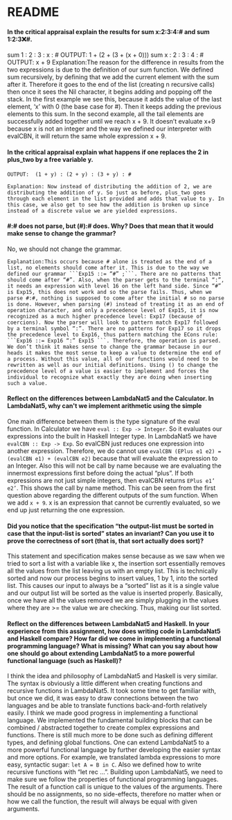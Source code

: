# README
#### In the critical appraisal explain the results for sum x:2:3:4:# and sum 1:2:3:x:#.
sum 1 : 2 : 3 : x : #
	OUTPUT: 1 + (2 + (3 + (x + 0)))
sum x : 2 : 3 : 4 : #
	OUTPUT: x + 9 
	Explanation:The reason for the difference in results from the two expressions is due to the definition of our sum function. We defined sum recursively, by defining that we add the current element with the sum after it. Therefore it goes to the end of the list (creating n recursive calls) then once it sees the Nil character, it begins adding and popping off the stack. In the first example we see this, because it adds the value of the last element, ‘x’ with 0 (the base case for #). Then it keeps adding the previous elements to this sum. In the second example, all the tail elements are successfully added together until we reach x + 9. It doesn’t evaluate x+9 because x is not an integer and the way we defined our interpreter with evalCBN, it will return the same whole expression x + 9.


#### In the critical appraisal explain what happens if one replaces the 2 in plus_two by a free variable y.
	OUTPUT:  (1 + y) : (2 + y) : (3 + y) : #

	Explanation: Now instead of distributing the addition of 2, we are distributing the addition of y. So just as before, plus_two goes through each element in the list provided and adds that value to y. In this case, we also get to see how the addition is broken up since instead of a discrete value we are yielded expressions.

#### #:# does not parse, but (#):# does. Why? Does that mean that it would make sense to change the grammar?
No, we should not change the grammar.

	Explanation:This occurs because # alone is treated as the end of a list, no elements should come after it. This is due to the way we defined our grammar ```Exp15 ::= “#” ;```. There are no patterns that should come after “#”. Also, when the parser gets to the terminal “:”, it needs an expression with level 16 on the left hand side. Since “#” is Exp15, this does not work and so the parse fails. Thus, when we parse #:#, nothing is supposed to come after the initial # so no parse is done. However, when parsing (#) instead of treating it as an end of operation character, and only a precedence level of Exp15, it is now recognized as a much higher precedence level: Exp17 (because of coercions). Now the parser will look to pattern match Exp17 followed by a terminal symbol “:”. There are no patterns for Exp17 so it drops the precedence level to Exp16, thus pattern matching the ECons rule: ```Exp16 ::= Exp16 “:” Exp15 ```. Therefore, the operation is parsed. We don’t think it makes sense to change the grammar because in our heads it makes the most sense to keep a value to determine the end of a process. Without this value, all of our functions would need to be rewritten as well as our initial definitions. Using () to change the precedence level of a value is easier to implement and forces the individual to recognize what exactly they are doing when inserting such a value. 

#### Reflect on the differences between LambdaNat5 and the Calculator. In LambdaNat5, why can't we implement arithmetic using the simple
One main difference between them is the type signature  of the eval function. In Calculator we have ```eval :: Exp -> Integer```. So it evaluates our expressions into the built in Haskell Integer type. In LambdaNat5 we have ```evalCBN :: Exp -> Exp```. So evalCBN just reduces one expression into another expression. Therefore, we do cannot use ```evalCBN (EPlus e1 e2) = (evalCBN e1) + (evalCBN e2)``` because that will evaluate the expression to an Integer. Also this will not be call by name because we are evaluating the innermost expressions first before doing the actual “plus”. If both expressions are not just simple integers, then evalCBN returns ```EPlus e1’ e2’```. This shows the call by name method. This can be seen from the first question above regarding the different outputs of the sum function. When we add ```x + 9```. x is an expression that cannot be currently evaluated, so we end up just returning the one expression.


#### Did you notice that the specification “the output-list must be sorted in case that the input-list is sorted” states an invariant? Can you use it to prove the correctness of sort (that is, that sort actually does sort)? 
This statement and specification makes sense because as we saw when we tried to sort a list with a variable like x, the insertion sort essentially removes all the values from the list leaving us with an empty list. This is technically sorted and now our process begins to insert values, 1 by 1, into the sorted list. This causes our input to always be a “sorted” list as it is a single value and our output list will be sorted as the value is inserted properly. Basically, once we have all the values removed we are simply plugging in the values where they are >= the value we are checking. Thus, making our list sorted. 

#### Reflect on the differences between LambdaNat5 and Haskell. In your experience from this assignment, how does writing code in LambdaNat5 and Haskell compare? How far did we come in implementing a functional programming language? What is missing? What can you say about how one should go about extending LambdaNat5 to a more powerful functional language (such as Haskell)?
I think the idea and philosophy of LambdaNat5 and Haskell is very similar. The syntax is obviously a little different when creating functions and recursive functions in LambdaNat5. It took some time to get familiar with, but once we did, it was easy to draw connections between the two languages and be able to translate functions back-and-forth relatively easily. I think we made good progress in implementing a functional language. We implemented the fundamental building blocks that can be combined / abstracted together to create complex expressions and functions. There is still much more to be done such as defining different types, and defining global functions. One can extend LambdaNat5 to a more powerful functional language by further developing the easier syntax and more options. For example, we translated lambda expressions to more easy, syntactic sugar: ```let A = B in C```. Also we defined how to write recursive functions with “let rec …”. Building upon LambdaNat5, we need to make sure we follow the properties of functional programming languages. The result of a function call is unique to the values of the arguments. There should be no assignments, so no side-effects, therefore no matter when or how we call the function, the result will always be equal with given arguments.
